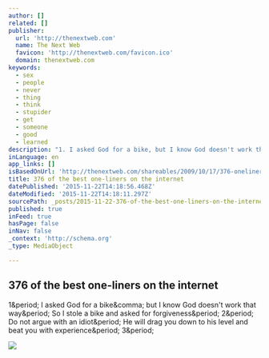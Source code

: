 ```yaml
---
author: []
related: []
publisher:
  url: 'http://thenextweb.com'
  name: The Next Web
  favicon: 'http://thenextweb.com/favicon.ico'
  domain: thenextweb.com
keywords:
  - sex
  - people
  - never
  - thing
  - think
  - stupider
  - get
  - someone
  - good
  - learned
description: "1. I asked God for a bike, but I know God doesn't work that way. So I stole a bike and asked for forgiveness. 2. Do not argue with an idiot. He will drag you down to his level and beat you with experience. 3."
inLanguage: en
app_links: []
isBasedOnUrl: 'http://thenextweb.com/shareables/2009/10/17/376-oneliners-internet/'
title: 376 of the best one-liners on the internet
datePublished: '2015-11-22T14:18:56.468Z'
dateModified: '2015-11-22T14:18:11.297Z'
sourcePath: _posts/2015-11-22-376-of-the-best-one-liners-on-the-internet.md
published: true
inFeed: true
hasPage: false
inNav: false
_context: 'http://schema.org'
_type: MediaObject

---
```

<article style=""><h1>376 of the best one-liners on the internet</h1><p>1&amp;period; I asked God for a bike&amp;comma; but I know God doesn't work that way&amp;period; So I stole a bike and asked for forgiveness&amp;period; 2&amp;period; Do not argue with an idiot&amp;period; He will drag you down to his level and beat you with experience&amp;period; 3&amp;period;</p><img src="http://cdn1.tnwcdn.com/wp-content/blogs.dir/1/files/2009/10/Jokes.jpg" /></article>